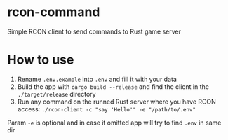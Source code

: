 # rcon-command
Simple RCON client to send commands to Rust game server

# How to use
1. Rename `.env.example` into `.env` and fill it with your data
2. Build the app with `cargo build --release` and find the client in the `./target/release` directory
3. Run any command on the runned Rust server where you have RCON access: `./rcon-client -c "say 'Hello'" -e "/path/to/.env"`

Param `-e` is optional and in case it omitted app will try to find `.env` in same dir
